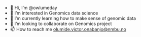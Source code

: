 - 👋 Hi, I’m @owlumeday
- 👀 I’m interested in Genomics data science
- 🌱 I’m currently learning how to make sense of genomic data
- 💞️ I’m looking to collaborate on Genomics project
- 📫 How to reach me olumide.victor.onabanjo@nmbu.no

<!---
owlumeday/owlumeday is a ✨ special ✨ repository because its `README.md` (this file) appears on your GitHub profile.
You can click the Preview link to take a look at your changes.
--->
